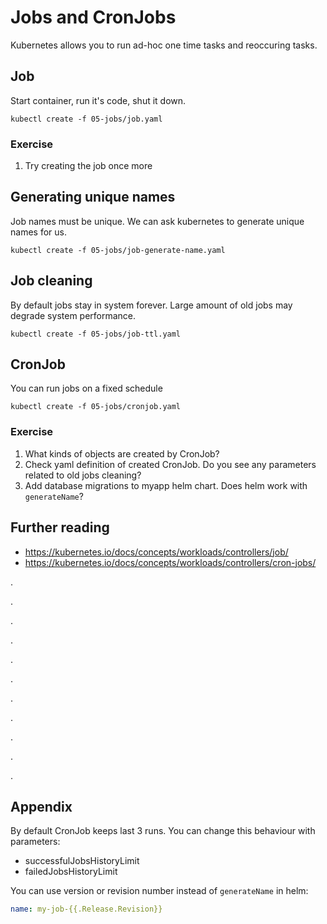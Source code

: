 # Jobs and CronJobs

Kubernetes allows you to run ad-hoc one time tasks and reoccuring tasks.

## Job

Start container, run it's code, shut it down.

```shell
kubectl create -f 05-jobs/job.yaml
```

### Exercise

1. Try creating the job once more

## Generating unique names

Job names must be unique. We can ask kubernetes to generate unique names for us.

```shell
kubectl create -f 05-jobs/job-generate-name.yaml
```

## Job cleaning

By default jobs stay in system forever. Large amount of old jobs may degrade
system performance.

```shell
kubectl create -f 05-jobs/job-ttl.yaml
```

## CronJob

You can run jobs on a fixed schedule

```shell
kubectl create -f 05-jobs/cronjob.yaml
```

### Exercise

1. What kinds of objects are created by CronJob?
2. Check yaml definition of created CronJob. Do you see any parameters related
   to old jobs cleaning?
3. Add database migrations to myapp helm chart. Does helm work with
   `generateName`?

## Further reading

- https://kubernetes.io/docs/concepts/workloads/controllers/job/
- https://kubernetes.io/docs/concepts/workloads/controllers/cron-jobs/

.

.

.

.

.

.

.

.

.

.

.

## Appendix

By default CronJob keeps last 3 runs. You can change this behaviour with
parameters:

- successfulJobsHistoryLimit
- failedJobsHistoryLimit

You can use version or revision number instead of `generateName` in helm:

```yaml
name: my-job-{{.Release.Revision}}
```
